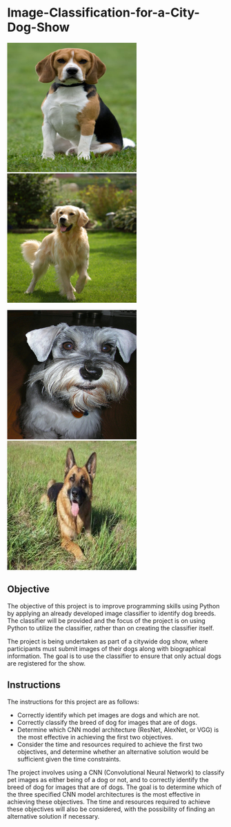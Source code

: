 # Image-Classification-for-a-City-Dog-Show

<img src="workspace/pet_images/Beagle_01141.jpg"  width="300" height="300"><img src="workspace/pet_images/Golden_retriever_05223.jpg"  width="300" height="300">

<img src="workspace/pet_images/Miniature_schnauzer_06884.jpg"  width="300" height="300"><img src="workspace/pet_images/German_shepherd_dog_04890.jpg"  width="300" height="300">

## Objective 
The objective of this project is to improve programming skills using Python by applying an already developed image classifier to identify dog breeds. The classifier will be provided and the focus of the project is on using Python to utilize the classifier, rather than on creating the classifier itself. 

The project is being undertaken as part of a citywide dog show, where participants must submit images of their dogs along with biographical information. The goal is to use the classifier to ensure that only actual dogs are registered for the show.

## Instructions
The instructions for this project are as follows:

<ul>
<li>Correctly identify which pet images are dogs and which are not.</li>
<li>Correctly classify the breed of dog for images that are of dogs.</li>
<li>Determine which CNN model architecture (ResNet, AlexNet, or VGG) is the most effective in achieving the first two objectives.</li>
<li>Consider the time and resources required to achieve the first two objectives, and determine whether an alternative solution would be sufficient given the time constraints.</li>
</ul>

The project involves using a CNN (Convolutional Neural Network) to classify pet images as either being of a dog or not, and to correctly identify the breed of dog for images that are of dogs. The goal is to determine which of the three specified CNN model architectures is the most effective in achieving these objectives. The time and resources required to achieve these objectives will also be considered, with the possibility of finding an alternative solution if necessary.
